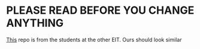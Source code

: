 # PLEASE READ BEFORE YOU CHANGE ANYTHING
[This](https://github.com/AlexGithub777/Goku-Black) repo is from the students at the other EIT. Ours should look similar
